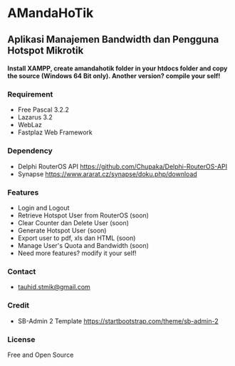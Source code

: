 # AMandaHoTik

## Aplikasi Manajemen Bandwidth dan Pengguna Hotspot Mikrotik

#### Install XAMPP, create amandahotik folder in your htdocs folder and copy the source (Windows 64 Bit only). Another version? compile your self!

### Requirement
- Free Pascal 3.2.2 
- Lazarus 3.2
- WebLaz 
- Fastplaz Web Framework

### Dependency
- Delphi RouterOS API https://github.com/Chupaka/Delphi-RouterOS-API 
- Synapse https://www.ararat.cz/synapse/doku.php/download

### Features
- Login and Logout 
- Retrieve Hotspot User from RouterOS (soon)
- Clear Counter dan Delete User (soon)
- Generate Hotspot User (soon) 
- Export user to pdf, xls dan HTML (soon)
- Manage User's Quota and Bandwidth (soon)
- Need more features? modify it your self!   

### Contact
- tauhid.stmik@gmail.com

### Credit
- SB-Admin 2 Template https://startbootstrap.com/theme/sb-admin-2

### License
Free and Open Source
